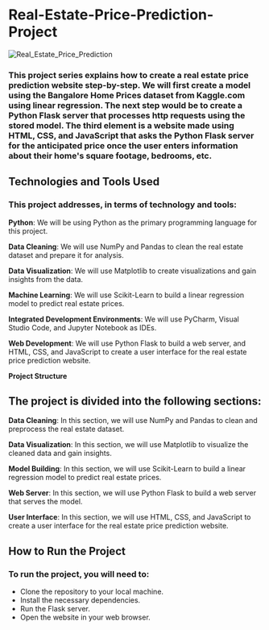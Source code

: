 # Real-Estate-Price-Prediction-Project

![Real_Estate_Price_Prediction](https://user-images.githubusercontent.com/101561391/227797374-8468fc27-9808-4036-8d2a-1c7af9b9b72c.png)


### This project series explains how to create a real estate price prediction website step-by-step. We will first create a model using the Bangalore Home Prices dataset from Kaggle.com using linear regression. The next step would be to create a Python Flask server that processes http requests using the stored model. The third element is a website made using HTML, CSS, and JavaScript that asks the Python Flask server for the anticipated price once the user enters information about their home's square footage, bedrooms, etc.

## Technologies and Tools Used

### This project addresses, in terms of technology and tools:

**Python**: We will be using Python as the primary programming language for this project.

**Data Cleaning**: We will use NumPy and Pandas to clean the real estate dataset and prepare it for analysis.

**Data Visualization**: We will use Matplotlib to create visualizations and gain insights from the data.

**Machine Learning**: We will use Scikit-Learn to build a linear regression model to predict real estate prices.

**Integrated Development Environments**: We will use PyCharm, Visual Studio Code, and Jupyter Notebook as IDEs.

**Web Development**: We will use Python Flask to build a web server, and HTML, CSS, and JavaScript to create a user interface for the real estate price prediction website.

**Project Structure**

## The project is divided into the following sections:

**Data Cleaning**: In this section, we will use NumPy and Pandas to clean and preprocess the real estate dataset.

**Data Visualization**: In this section, we will use Matplotlib to visualize the cleaned data and gain insights.

**Model Building**: In this section, we will use Scikit-Learn to build a linear regression model to predict real estate prices.

**Web Server**: In this section, we will use Python Flask to build a web server that serves the model.

**User Interface**: In this section, we will use HTML, CSS, and JavaScript to create a user interface for the real estate price prediction website.

## How to Run the Project

### To run the project, you will need to:

* Clone the repository to your local machine.
* Install the necessary dependencies.
* Run the Flask server.
* Open the website in your web browser.
